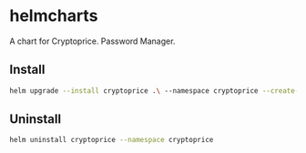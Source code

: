 # helmcharts

A chart for Cryptoprice. Password Manager.

## Install

```bash
helm upgrade --install cryptoprice .\ --namespace cryptoprice --create-namespace
```

## Uninstall

```bash
helm uninstall cryptoprice --namespace cryptoprice
```
